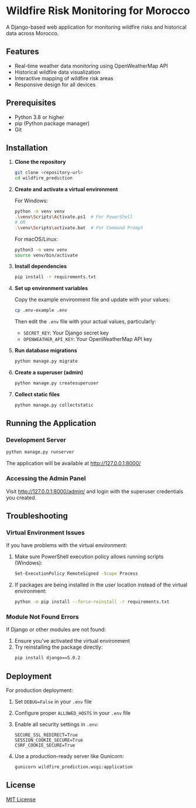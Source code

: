 # Wildfire Risk Monitoring for Morocco

A Django-based web application for monitoring wildfire risks and historical data across Morocco.

## Features

- Real-time weather data monitoring using OpenWeatherMap API
- Historical wildfire data visualization
- Interactive mapping of wildfire risk areas
- Responsive design for all devices

## Prerequisites

- Python 3.8 or higher
- pip (Python package manager)
- Git

## Installation

1. **Clone the repository**

   ```bash
   git clone <repository-url>
   cd wildfire_prediction
   ```

2. **Create and activate a virtual environment**

   For Windows:

   ```bash
   python -m venv venv
   .\venv\Scripts\Activate.ps1  # For PowerShell
   # OR
   .\venv\Scripts\activate.bat  # For Command Prompt
   ```

   For macOS/Linux:

   ```bash
   python3 -m venv venv
   source venv/bin/activate
   ```

3. **Install dependencies**

   ```bash
   pip install -r requirements.txt
   ```

4. **Set up environment variables**

   Copy the example environment file and update with your values:

   ```bash
   cp .env-example .env
   ```

   Then edit the `.env` file with your actual values, particularly:

   - `SECRET_KEY`: Your Django secret key
   - `OPENWEATHER_API_KEY`: Your OpenWeatherMap API key

5. **Run database migrations**

   ```bash
   python manage.py migrate
   ```

6. **Create a superuser (admin)**

   ```bash
   python manage.py createsuperuser
   ```

7. **Collect static files**

   ```bash
   python manage.py collectstatic
   ```

## Running the Application

### Development Server

```bash
python manage.py runserver
```

The application will be available at http://127.0.0.1:8000/

### Accessing the Admin Panel

Visit http://127.0.0.1:8000/admin/ and login with the superuser credentials you created.

## Troubleshooting

### Virtual Environment Issues

If you have problems with the virtual environment:

1. Make sure PowerShell execution policy allows running scripts (Windows):

   ```bash
   Set-ExecutionPolicy RemoteSigned -Scope Process
   ```

2. If packages are being installed in the user location instead of the virtual environment:
   ```bash
   python -m pip install --force-reinstall -r requirements.txt
   ```

### Module Not Found Errors

If Django or other modules are not found:

1. Ensure you've activated the virtual environment
2. Try reinstalling the package directly:
   ```bash
   pip install django==5.0.2
   ```

## Deployment

For production deployment:

1. Set `DEBUG=False` in your `.env` file
2. Configure proper `ALLOWED_HOSTS` in your `.env` file
3. Enable all security settings in `.env`:

   ```
   SECURE_SSL_REDIRECT=True
   SESSION_COOKIE_SECURE=True
   CSRF_COOKIE_SECURE=True
   ```

4. Use a production-ready server like Gunicorn:
   ```bash
   gunicorn wildfire_prediction.wsgi:application
   ```

## License

[MIT License](LICENSE)
